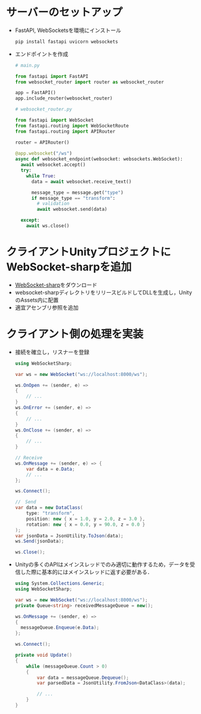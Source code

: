 # サーバーのセットアップ

- FastAPI, WebSocketsを環境にインストール
  ```bash
  pip install fastapi uvicorn websockets
  ```
- エンドポイントを作成
  ```python
  # main.py
  
  from fastapi import FastAPI
  from websocket_router import router as websocket_router

  app = FastAPI()
  app.include_router(websocket_router)
  ```
  ```python
  # websocket_router.py

  from fastapi import WebSocket
  from fastapi.routing import WebSocketRoute
  from fastapi.routing import APIRouter
  
  router = APIRouter()
    
  @app.websocket("/ws")
  async def websocket_endpoint(websocket: websockets.WebSocket):
    await websocket.accept()
    try:
      while True:
        data = await websocket.receive_text()

        message_type = message.get("type")
        if message_type == "transform":
          # validation
          await websocket.send(data)
  
    except:
      await ws.close()
  ```

# クライアントUnityプロジェクトにWebSocket-sharpを追加
- [WebSocket-sharp](https://github.com/sta/websocket-sharp)をダウンロード
- websocket-sharpディレクトリをリリースビルドしてDLLを生成し，UnityのAssets内に配置
- 適宜アセンブリ参照を追加

# クライアント側の処理を実装
- 接続を確立し，リスナーを登録
  ```c#
  using WebSocketSharp;

  var ws = new WebSocket("ws://localhost:8000/ws");

  ws.OnOpen += (sender, e) =>
  {
      // ...
  }
  ws.OnError += (sender, e) =>
  {
      // ...
  }
  ws.OnClose += (sender, e) =>
  {
      // ...
  }

  // Receive
  ws.OnMessage += (sender, e) => {
      var data = e.Data;
      // ...
  };
  
  ws.Connect();

  //　Send
  var data = new DataClass(
      type: "transform",
      position: new { x = 1.0, y = 2.0, z = 3.0 },
      rotation: new { x = 0.0, y = 90.0, z = 0.0 }
  );
  var jsonData = JsonUtility.ToJson(data);
  ws.Send(jsonData);

  ws.Close();
  ```
- Unityの多くのAPIはメインスレッドでのみ適切に動作するため，データを受信した際に基本的にはメインスレッドに返す必要がある．
  ```c#
  using System.Collections.Generic;
  using WebSocketSharp;

  var ws = new WebSocket("ws://localhost:8000/ws");
  private Queue<string> receivedMessageQueue = new();

  ws.OnMessage += (sender, e) =>
  {
    messageQueue.Enqueue(e.Data);
  };

  ws.Connect();

  private void Update()
  {
      while (messageQueue.Count > 0)
      {
          var data = messageQueue.Dequeue();
          var parsedData = JsonUtility.FromJson<DataClass>(data);

          // ...
      }      
  }
  ```
